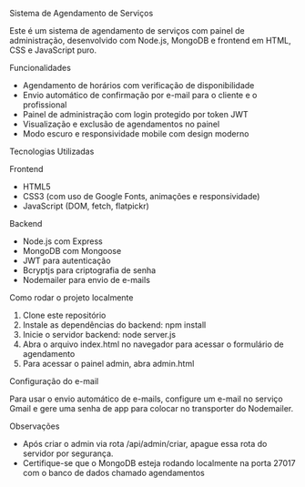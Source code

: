 Sistema de Agendamento de Serviços

Este é um sistema de agendamento de serviços com painel de administração, desenvolvido com Node.js, MongoDB e frontend em HTML, CSS e JavaScript puro.

Funcionalidades

- Agendamento de horários com verificação de disponibilidade
- Envio automático de confirmação por e-mail para o cliente e o profissional
- Painel de administração com login protegido por token JWT
- Visualização e exclusão de agendamentos no painel
- Modo escuro e responsividade mobile com design moderno

Tecnologias Utilizadas

Frontend

- HTML5
- CSS3 (com uso de Google Fonts, animações e responsividade)
- JavaScript (DOM, fetch, flatpickr)

Backend

- Node.js com Express
- MongoDB com Mongoose
- JWT para autenticação
- Bcryptjs para criptografia de senha
- Nodemailer para envio de e-mails

Como rodar o projeto localmente

1. Clone este repositório
2. Instale as dependências do backend: npm install
3. Inicie o servidor backend: node server.js
4. Abra o arquivo index.html no navegador para acessar o formulário de agendamento
5. Para acessar o painel admin, abra admin.html

Configuração do e-mail

Para usar o envio automático de e-mails, configure um e-mail no serviço Gmail e gere uma senha de app para colocar no transporter do Nodemailer.

Observações

- Após criar o admin via rota /api/admin/criar, apague essa rota do servidor por segurança.
- Certifique-se que o MongoDB esteja rodando localmente na porta 27017 com o banco de dados chamado agendamentos


